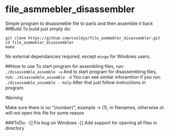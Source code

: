 # file_asmmebler_disassembler
Simple program to disassmeble file to parts and then assemble it back
##Build
To build just simply do:
```
git clone https://github.com/couldyy/file_asmmebler_disassembler.git
cd file_asmmebler_disassembler
make
```
No external dependancies required, except `mingw` for Windows users.

##How to use
To start program for assembling files, run:
`./disassemble_assemble -a`
And to start program for disassembling files, run:
`./disassemble_assemble -d`
You can see similar inforamtion if you run:
`./disassemble_assemble --help`
After that just follow instructions in program.

> [!WARNING]
> Make sure there is no "(*number*)", example -> (1),  in filenames, otherwise ot will not open this file for some reason

###ToDo:
-[] Fix bug on Windows
-[] Add support for opening all files in directory

